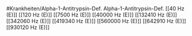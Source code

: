 #Krankheiten/Alpha-1-Antitrypsin-Def.
Alpha-1-Antitrypsin-Def.
[[40 Hz (E)]]
[[120 Hz (E)]]
[[7500 Hz (E)]]
[[40000 Hz (E)]]
[[132410 Hz (E)]]
[[342060 Hz (E)]]
[[419340 Hz (E)]]
[[560000 Hz (E)]]
[[642910 Hz (E)]]
[[930120 Hz (E)]]